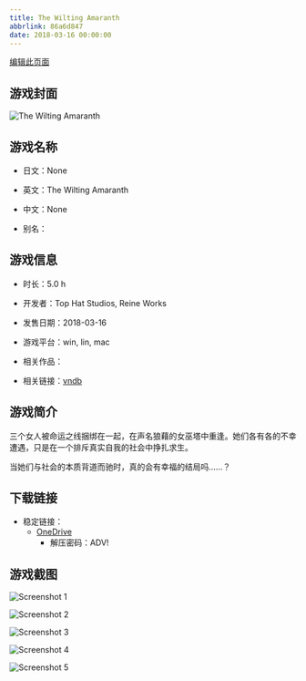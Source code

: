 ```yaml
---
title: The Wilting Amaranth
abbrlink: 86a6d847
date: 2018-03-16 00:00:00
---
```

[编辑此页面](https://github.com/ACG-3/ADV3-source/blob/main/source/_posts/games/The%20Wilting%20Amaranth.md)

## 游戏封面

![The Wilting Amaranth](https://pan.timero.xyz/d/onedrive/img_lib_001/The%20Wilting%20Amaranth_cover.avif)


## 游戏名称

- 日文：None
- 英文：The Wilting Amaranth
- 中文：None

- 别名：


## 游戏信息

- 时长：5.0 h
- 开发者：Top Hat Studios, Reine Works
- 发售日期：2018-03-16
- 游戏平台：win, lin, mac
- 相关作品：

- 相关链接：[vndb](https://vndb.org/v22305)


## 游戏简介

三个女人被命运之线捆绑在一起，在声名狼藉的女巫塔中重逢。她们各有各的不幸遭遇，只是在一个排斥真实自我的社会中挣扎求生。

当她们与社会的本质背道而驰时，真的会有幸福的结局吗......？




## 下载链接

- 稳定链接：
    - [OneDrive](https://pan.timero.xyz/onedrive/adv_lib_001/The%20Wilting%20Amaranth)
        - 解压密码：ADV!



## 游戏截图


![Screenshot 1](https://pan.timero.xyz/d/onedrive/img_lib_001/The%20Wilting%20Amaranth_Screenshot_1.avif)

![Screenshot 2](https://pan.timero.xyz/d/onedrive/img_lib_001/The%20Wilting%20Amaranth_Screenshot_2.avif)

![Screenshot 3](https://pan.timero.xyz/d/onedrive/img_lib_001/The%20Wilting%20Amaranth_Screenshot_3.avif)

![Screenshot 4](https://pan.timero.xyz/d/onedrive/img_lib_001/The%20Wilting%20Amaranth_Screenshot_4.avif)

![Screenshot 5](https://pan.timero.xyz/d/onedrive/img_lib_001/The%20Wilting%20Amaranth_Screenshot_5.avif)

